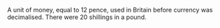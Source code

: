 A unit of money, equal to 12 pence, used in Britain before currency was
decimalised. There were 20 shillings in a pound.
